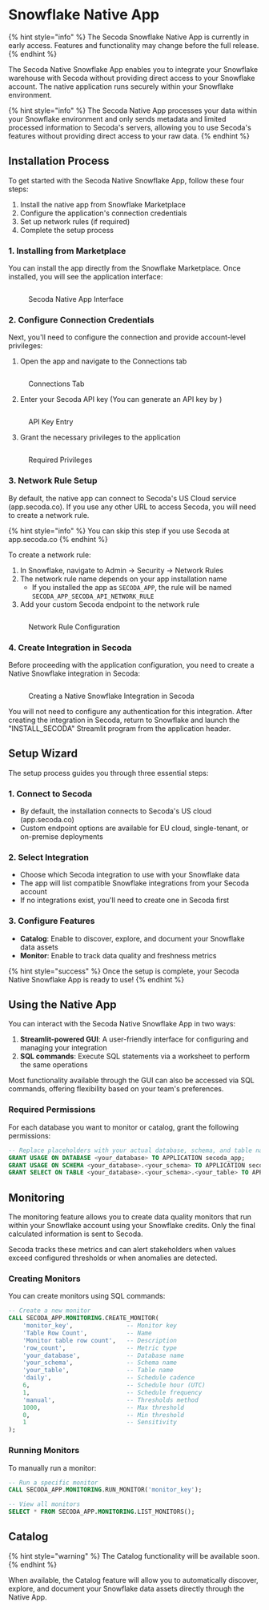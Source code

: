 # Snowflake Native App

{% hint style="info" %}
The Secoda Snowflake Native App is currently in early access. Features and functionality may change before the full release.
{% endhint %}

The Secoda Native Snowflake App enables you to integrate your Snowflake warehouse with Secoda without providing direct access to your Snowflake account. The native application runs securely within your Snowflake environment.

{% hint style="info" %}
The Secoda Native App processes your data within your Snowflake environment and only sends metadata and limited processed information to Secoda's servers, allowing you to use Secoda's features without providing direct access to your raw data.
{% endhint %}

## Installation Process

To get started with the Secoda Native Snowflake App, follow these four steps:

1. Install the native app from Snowflake Marketplace
2. Configure the application's connection credentials
3. Set up network rules (if required)
4. Complete the setup process

### 1. Installing from Marketplace

You can install the app directly from the Snowflake Marketplace. Once installed, you will see the application interface:

<figure><img src="../../../.gitbook/assets/native-snowflake/app-screen.png" alt=""><figcaption><p>Secoda Native App Interface</p></figcaption></figure>

### 2. Configure Connection Credentials

Next, you'll need to configure the connection and provide account-level privileges:

1. Open the app and navigate to the Connections tab

<figure><img src="../../../.gitbook/assets/native-snowflake/connections-page.png" alt=""><figcaption><p>Connections Tab</p></figcaption></figure>

2. Enter your Secoda API key (You can generate an API key by )

<figure><img src="../../../.gitbook/assets/native-snowflake/api-key-entry.png" alt=""><figcaption><p>API Key Entry</p></figcaption></figure>

3. Grant the necessary privileges to the application

<figure><img src="../../../.gitbook/assets/native-snowflake/privileges.png" alt=""><figcaption><p>Required Privileges</p></figcaption></figure>

### 3. Network Rule Setup

By default, the native app can connect to Secoda's US Cloud service (app.secoda.co). If you use any other URL to access Secoda, you will need to create a network rule.

{% hint style="info" %}
You can skip this step if you use Secoda at app.secoda.co
{% endhint %}

To create a network rule:

1. In Snowflake, navigate to Admin → Security → Network Rules
2. The network rule name depends on your app installation name
   * If you installed the app as `SECODA_APP`, the rule will be named `SECODA_APP_SECODA_API_NETWORK_RULE`
3. Add your custom Secoda endpoint to the network rule

<figure><img src="../../../.gitbook/assets/native-snowflake/network-rule.png" alt=""><figcaption><p>Network Rule Configuration</p></figcaption></figure>

### 4. Create Integration in Secoda

Before proceeding with the application configuration, you need to create a Native Snowflake integration in Secoda:

<figure><img src="../../../.gitbook/assets/native-snowflake/create-integration.png" alt=""><figcaption><p>Creating a Native Snowflake Integration in Secoda</p></figcaption></figure>

You will not need to configure any authentication for this integration. After creating the integration in Secoda, return to Snowflake and launch the "INSTALL\_SECODA" Streamlit program from the application header.

## Setup Wizard

The setup process guides you through three essential steps:

### 1. Connect to Secoda

* By default, the installation connects to Secoda's US cloud (app.secoda.co)
* Custom endpoint options are available for EU cloud, single-tenant, or on-premise deployments

### 2. Select Integration

* Choose which Secoda integration to use with your Snowflake data
* The app will list compatible Snowflake integrations from your Secoda account
* If no integrations exist, you'll need to create one in Secoda first

### 3. Configure Features

* **Catalog**: Enable to discover, explore, and document your Snowflake data assets
* **Monitor**: Enable to track data quality and freshness metrics

{% hint style="success" %}
Once the setup is complete, your Secoda Native Snowflake App is ready to use!
{% endhint %}

## Using the Native App

You can interact with the Secoda Native Snowflake App in two ways:

1. **Streamlit-powered GUI**: A user-friendly interface for configuring and managing your integration
2. **SQL commands**: Execute SQL statements via a worksheet to perform the same operations

Most functionality available through the GUI can also be accessed via SQL commands, offering flexibility based on your team's preferences.

### Required Permissions

For each database you want to monitor or catalog, grant the following permissions:

```sql
-- Replace placeholders with your actual database, schema, and table names
GRANT USAGE ON DATABASE <your_database> TO APPLICATION secoda_app;
GRANT USAGE ON SCHEMA <your_database>.<your_schema> TO APPLICATION secoda_app;
GRANT SELECT ON TABLE <your_database>.<your_schema>.<your_table> TO APPLICATION secoda_app;
```

## Monitoring

The monitoring feature allows you to create data quality monitors that run within your Snowflake account using your Snowflake credits. Only the final calculated information is sent to Secoda.

Secoda tracks these metrics and can alert stakeholders when values exceed configured thresholds or when anomalies are detected.

### Creating Monitors

You can create monitors using SQL commands:

```sql
-- Create a new monitor
CALL SECODA_APP.MONITORING.CREATE_MONITOR(
    'monitor_key',               -- Monitor key
    'Table Row Count',           -- Name
    'Monitor table row count',   -- Description
    'row_count',                 -- Metric type
    'your_database',             -- Database name
    'your_schema',               -- Schema name
    'your_table',                -- Table name
    'daily',                     -- Schedule cadence
    6,                           -- Schedule hour (UTC)
    1,                           -- Schedule frequency
    'manual',                    -- Thresholds method
    1000,                        -- Max threshold
    0,                           -- Min threshold
    1                            -- Sensitivity
);
```

### Running Monitors

To manually run a monitor:

```sql
-- Run a specific monitor
CALL SECODA_APP.MONITORING.RUN_MONITOR('monitor_key');

-- View all monitors
SELECT * FROM SECODA_APP.MONITORING.LIST_MONITORS();
```

## Catalog

{% hint style="warning" %}
The Catalog functionality will be available soon.
{% endhint %}

When available, the Catalog feature will allow you to automatically discover, explore, and document your Snowflake data assets directly through the Native App.
